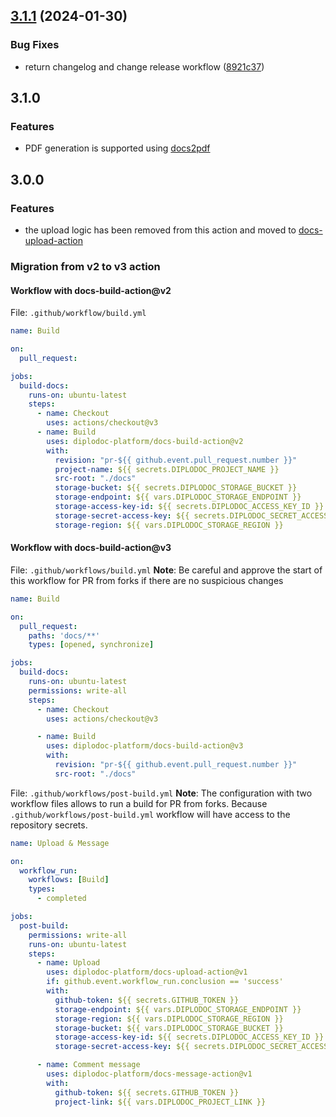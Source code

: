 ## [3.1.1](https://github.com/diplodoc-platform/docs-build-action/compare/v4.0.0...v3.1.1) (2024-01-30)


### Bug Fixes

* return changelog and change release workflow ([8921c37](https://github.com/diplodoc-platform/docs-build-action/commit/8921c37ac52b81133999b00d8a7fdac99e289a4e))

## 3.1.0

### Features

* PDF generation is supported using [docs2pdf](https://github.com/diplodoc-platform/docs2pdf)

## 3.0.0

### Features

* the upload logic has been removed from this action and moved to [docs-upload-action](https://github.com/diplodoc-platform/docs-upload-action)

### Migration from v2 to v3 action

#### Workflow with docs-build-action@v2

File: `.github/workflow/build.yml`

```yaml
name: Build

on:
  pull_request:

jobs:
  build-docs:
    runs-on: ubuntu-latest
    steps:
      - name: Checkout
        uses: actions/checkout@v3
      - name: Build
        uses: diplodoc-platform/docs-build-action@v2
        with:
          revision: "pr-${{ github.event.pull_request.number }}"
          project-name: ${{ secrets.DIPLODOC_PROJECT_NAME }}
          src-root: "./docs"
          storage-bucket: ${{ secrets.DIPLODOC_STORAGE_BUCKET }}
          storage-endpoint: ${{ vars.DIPLODOC_STORAGE_ENDPOINT }}
          storage-access-key-id: ${{ secrets.DIPLODOC_ACCESS_KEY_ID }}
          storage-secret-access-key: ${{ secrets.DIPLODOC_SECRET_ACCESS_KEY }}
          storage-region: ${{ vars.DIPLODOC_STORAGE_REGION }}
```

#### Workflow with docs-build-action@v3

File: `.github/workflows/build.yml`
**Note**: Be careful and approve the start of this workflow for PR from forks if there are no suspicious changes

```yaml
name: Build

on:
  pull_request:
    paths: 'docs/**'
    types: [opened, synchronize]

jobs:
  build-docs:
    runs-on: ubuntu-latest
    permissions: write-all
    steps:
      - name: Checkout
        uses: actions/checkout@v3

      - name: Build
        uses: diplodoc-platform/docs-build-action@v3
        with:
          revision: "pr-${{ github.event.pull_request.number }}"
          src-root: "./docs"
```

File: `.github/workflows/post-build.yml`
**Note**: The configuration with two workflow files allows to run a build for PR from forks. Because `.github/workflows/post-build.yml` workflow will have access to the repository secrets.

```yaml
name: Upload & Message

on:
  workflow_run:
    workflows: [Build]
    types:
      - completed

jobs:
  post-build:
    permissions: write-all
    runs-on: ubuntu-latest
    steps:
      - name: Upload
        uses: diplodoc-platform/docs-upload-action@v1
        if: github.event.workflow_run.conclusion == 'success'
        with:
          github-token: ${{ secrets.GITHUB_TOKEN }}
          storage-endpoint: ${{ vars.DIPLODOC_STORAGE_ENDPOINT }}
          storage-region: ${{ vars.DIPLODOC_STORAGE_REGION }}
          storage-bucket: ${{ vars.DIPLODOC_STORAGE_BUCKET }}
          storage-access-key-id: ${{ secrets.DIPLODOC_ACCESS_KEY_ID }}
          storage-secret-access-key: ${{ secrets.DIPLODOC_SECRET_ACCESS_KEY }}

      - name: Comment message
        uses: diplodoc-platform/docs-message-action@v1
        with:
          github-token: ${{ secrets.GITHUB_TOKEN }}
          project-link: ${{ vars.DIPLODOC_PROJECT_LINK }}
```